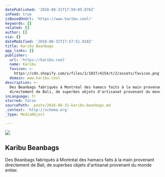 ```yaml
---
datePublished: '2016-08-31T17:59:05.876Z'
inFeed: true
isBasedOnUrl: 'https://www.karibu.cool/'
keywords: []
related: []
author: []
via: {}
dateModified: '2016-08-31T17:57:51.918Z'
title: Karibu Beanbags
app_links: []
publisher:
  url: 'https://karibu.cool'
  name: Karibu
  favicon: >-
    https://cdn.shopify.com/s/files/1/1037/4154/t/2/assets/favicon.png?11135703115575733356
  domain: www.karibu.cool
description: >-
  Des Beanbags fabriqués à Montréal des hamacs faits à la main provenant
  directement de Bali, de superbes objets d'artisanat provenant du monde entier.
inLanguage: fr
starred: false
sourcePath: _posts/2016-08-31-karibu-beanbags.md
_context: 'http://schema.org'
_type: MediaObject

---
```

<article style=""><img src="https://imgflo.herokuapp.com/graph/2b2431f8e7ba7b0/a881aecd3afc135f49f2c8d0c9b7edb0/noop.png?input=http%3A%2F%2Fcdn.shopify.com%2Fs%2Ffiles%2F1%2F1037%2F4154%2Ft%2F2%2Fassets%2Flogo.png%3F11135703115575733356" /><h1>Karibu Beanbags</h1><p>Des Beanbags fabriqués à Montréal des hamacs faits à la main provenant directement de Bali, de superbes objets d'artisanat provenant du monde entier.</p></article>